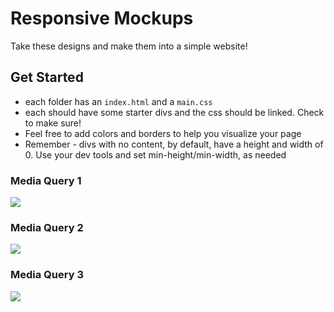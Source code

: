 # Responsive Mockups

Take these designs and make them into a simple website!

## Get Started

- each folder has an `index.html` and a `main.css`
- each should have some starter divs and the css should be linked. Check to make sure!
- Feel free to add colors and borders to help you visualize your page
- Remember - divs with no content, by default, have a height and width of 0. Use your dev tools and set min-height/min-width, as needed


### Media Query 1




![](./imgs/r1.png)

### Media Query 2

![](./imgs/r2.png)

### Media Query 3

![](./imgs/r3.png)
